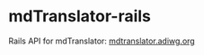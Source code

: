 mdTranslator-rails
==================

Rails API for mdTranslator: [mdtranslator.adiwg.org](http://mdtranslator.adiwg.org)
